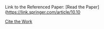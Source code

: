 Link to the Referenced Paper: [Read the Paper](https://link.springer.com/article/10.10


[Cite the Work](10.1007_s11042-011-0786-1-citation.ris)
